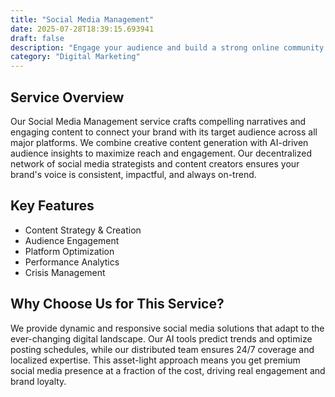```yaml
---
title: "Social Media Management"
date: 2025-07-28T18:39:15.693941
draft: false
description: "Engage your audience and build a strong online community with our strategic social media management."
category: "Digital Marketing"
---
```


## Service Overview

Our Social Media Management service crafts compelling narratives and engaging content to connect your brand with its target audience across all major platforms. We combine creative content generation with AI-driven audience insights to maximize reach and engagement. Our decentralized network of social media strategists and content creators ensures your brand's voice is consistent, impactful, and always on-trend.


## Key Features

*   Content Strategy & Creation
*   Audience Engagement
*   Platform Optimization
*   Performance Analytics
*   Crisis Management

## Why Choose Us for This Service?

We provide dynamic and responsive social media solutions that adapt to the ever-changing digital landscape. Our AI tools predict trends and optimize posting schedules, while our distributed team ensures 24/7 coverage and localized expertise. This asset-light approach means you get premium social media presence at a fraction of the cost, driving real engagement and brand loyalty.

